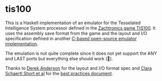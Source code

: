 # tis100

This is a Haskell implementation of an emulator for the Tesselated Intelligence System processor defined in the [Zachtronics game TIS100](http://www.zachtronics.com/tis-100/). It uses the assembly save format from the game and the layout and I/O specification defined in another [C-based open-source emulator implementation](https://github.com/Phlarx/tis).

The emulation is not quite complete since it does not yet support the ANY and LAST ports but everything else should work (🤞).

Thanks to [Derek Anderson](https://github.com/Phlarx) for the layout and I/O format spec and [Clara Schaertl Short et al](https://github.com/kk4ead) for the [best practices document](https://kk4ead.github.io/tis-100/).
